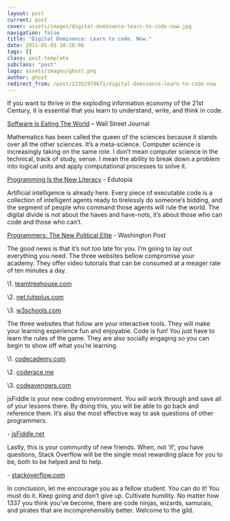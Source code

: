 ```yaml
---
layout: post
current: post
cover: assets/images/digital-dominance-learn-to-code-now.jpg
navigation: false
title: "Digital Dominance: Learn to code. Now."
date: 2012-05-03 10:18:00
tags: []
class: post-template
subclass: "post"
logo: assets/images/ghost.png
author: ghost
redirect_from: /post/22352979671/digital-dominance-learn-to-code-now
---
```


If you want to thrive in the exploding information economy of the 21st Century, it is essential that you learn to understand, write, and think in code.

[Software Is Eating The World](https://href.li/?http://on.wsj.com/ICxERu) – Wall Street Journal

Mathematics has been called the queen of the sciences because it stands over all the other sciences. It’s a meta-science. Computer science is increasingly taking on the same role. I don’t mean computer science in the technical, track of study, sense. I mean the ability to break down a problem into logical units and apply computational processes to solve it.

[Programming Is the New Literacy](https://href.li/?http://bit.ly/IIBZG5) - Edutopia

Artificial intelligence is already here. Every piece of executable code is a collection of intelligent agents ready to tirelessly do someone’s bidding, and the segment of people who command those agents will rule the world. The digital divide is not about the haves and have-nots, it’s about those who can code and those who can’t.

[Programmers: The New Political Elite](https://href.li/?http://wapo.st/IAsc0o) - Washington Post

The good news is that it’s not too late for you. I’m going to lay out everything you need. The three websites bellow compromise your academy. They offer video tutorials that can be consumed at a meager rate of ten minutes a day.

\1. [teamtreehouse.com](https://t.umblr.com/redirect?z=http%3A%2F%2Fteamtreehouse.com&t=NDAxMTA1N2JhYjViMTg4NzVlNTk1YTYxMTNmN2Q4NDIyNzhiYzJhOCxlRGJvVFdtRg%3D%3D&b=t%3Amc9oE5TJkAXO_RNMdoK8vQ&p=https%3A%2F%2Fsingularityhacker.com%2Fpost%2F22352979671%2Fdigital-dominance-learn-to-code-now&m=1&ts=1642093169)

\2. [net.tutsplus.com](https://href.li/?http://net.tutsplus.com)

\3. [w3schools.com](https://href.li/?http://www.w3schools.com)

The three websites that follow are your interactive tools. They will make your learning experience fun and enjoyable. Code is fun! You just have to learn the rules of the game. They are also socially engaging so you can begin to show off what you’re learning.

\1. [codecademy.com](https://t.umblr.com/redirect?z=http%3A%2F%2Fwww.codecademy.com&t=YTczMGExMmY5MDc4MTZlYmZkMWJhZmE3YmIwZDkxMzU4NDdmZWMwZixlRGJvVFdtRg%3D%3D&b=t%3Amc9oE5TJkAXO_RNMdoK8vQ&p=https%3A%2F%2Fsingularityhacker.com%2Fpost%2F22352979671%2Fdigital-dominance-learn-to-code-now&m=1&ts=1642093169)

\2. [coderace.me](https://href.li/?http://coderace.me)

\3. [codeavengers.com](https://href.li/?http://www.codeavengers.com)

jsFiddle is your new coding environment. You will work through and save all of your lessons there. By doing this, you will be able to go back and reference them. It’s also the most effective way to ask questions of other programmers.

\- [jsFiddle.net](https://href.li/?http://jsfiddle.net)

Lastly, this is your community of new friends. When, not ‘if’, you have questions, Stack Overflow will be the single most rewarding place for you to be, both to be helped and to help.

\- [stackoverflow.com](https://href.li/?http://stackoverflow.com)

In conclusion, let me encourage you as a fellow student. You can do it! You must do it. Keep going and don’t give up. Cultivate humility. No matter how 1337 you think you’ve become, there are code ninjas, wizards, samurais, and pirates that are incomprehensibly better. Welcome to the gild.
